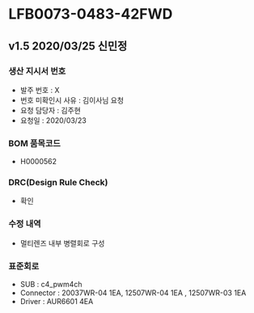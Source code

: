 # LFB0073-0483-42FWD

## v1.5 2020/03/25 신민정

### 생산 지시서 번호
* 발주 번호 : X
* 번호 미확인시 사유 : 김이사님 요청
* 요청 담당자 : 김주현
* 요청일 : 2020/03/23

###  BOM 품목코드
* H0000562

### DRC(Design Rule Check)
* 확인

### 수정 내역
* 멀티렌즈 내부 병렬회로 구성

### 표준회로
* SUB : c4_pwm4ch
* Connector : 20037WR-04 1EA, 12507WR-04 1EA , 12507WR-03 1EA 
* Driver : AUR6601 4EA 